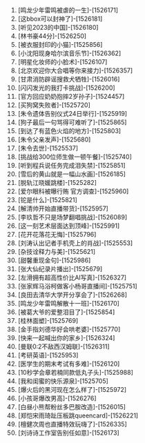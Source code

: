 
1. [鸣龙少年雷鸣被虐的一生]-[1526171]
1. [这bbox可以封神了]-[1526181]
1. [听见2023的中国]-[1526180]
1. [林书豪44分]-[1526250]
1. [被衣服封印的小猫]-[1525856]
1. [小沈阳现身哈尔滨音乐节]-[1526362]
1. [明星化妆师的小脸术]-[1526107]
1. [北京欢迎你大合唱等你来接力]-[1526357]
1. [甘肃消防辟谣搜救犬牺牲]-[1526016]
1. [闪闪发光的我打卡挑战]-[1526200]
1. [官方回应奶奶抱摔2岁孙子]-[1524457]
1. [买狗窝失败者]-[1525720]
1. [朱令遗体告别仪式24日举行]-[1525919]
1. [狗子最后一句骂得可难听了]-[1525865]
1. [到达了有蓝色火焰的地方]-[1525803]
1. [朱令父亲发声]-[1525680]
1. [朱令去世]-[1525537]
1. [挑战给300位师生做一顿午餐]-[1525740]
1. [听到程兵说任务完成泪失禁]-[1525851]
1. [雪后的黄山就是一幅山水画]-[1526185]
1. [脱轨江晓媛跳楼]-[1525282]
1. [爱尔眼科被曝行贿 官方调查]-[1525960]
1. [铊是什么]-[1525821]
1. [解清帅开始直播带货]-[1525957]
1. [李玖哲不只是场梦翻唱挑战]-[1526089]
1. [这一刻艺术层面达到顶峰]-[1525991]
1. [花开花落花无悔]-[1525796]
1. [刘涛认出记者手机壳上的肖战]-[1525553]
1. [杂技诠释力与美]-[1525621]
1. [甜馨重现金句]-[1525986]
1. [张大仙纪录片播出]-[1525679]
1. [左滑拥有超高性价比AI写真]-[1526327]
1. [张家辉马浴柯做客小杨哥直播间]-[1525751]
1. [良田去清华大学开分享会了]-[1526268]
1. [鸣龙少年雷鸣解散十一班]-[1526170]
1. [被葛大爷的爱整泪目了]-[1525854]
1. [桂林面塑]-[1525769]
1. [金手指刘德华好会哄老婆]-[1525770]
1. [快来一起喊出你的家乡]-[1526324]
1. [曼联0:2不敌西汉姆联]-[1526311]
1. [考研英语]-[1525953]
1. [医学生的期末考试有多难]-[1526120]
1. [10秒学会章若楠同款低丸子头]-[1525988]
1. [我和闺蜜的快乐源泉]-[1525705]
1. [爆火后的黑河现在怎么样了]-[1525972]
1. [小孩哥爆改男高]-[1526276]
1. [白昼小熊帮粉丝多巴胺改造]-[1526015]
1. [郑恺宋雨琦趾压板跳queencard]-[1526221]
1. [檀健次周也直播特效玩嗨了]-[1526335]
1. [刘诗诗工作室告别任如意]-[1526173]